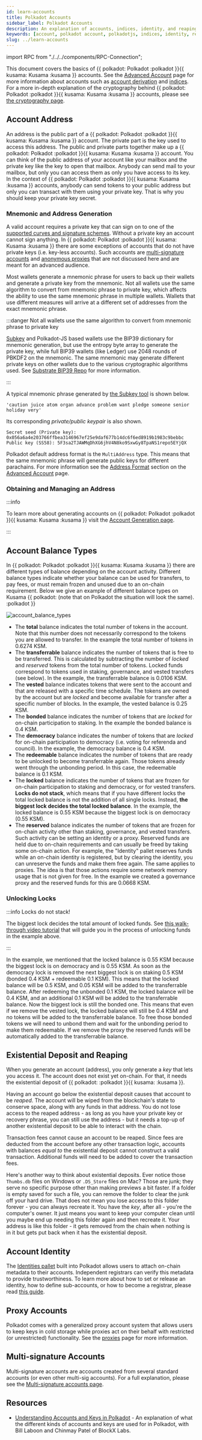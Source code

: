 ```yaml
---
id: learn-accounts
title: Polkadot Accounts
sidebar_label: Polkadot Accounts
description: An explanation of accounts, indices, identity, and reaping.
keywords: [account, polkadot account, polkadotjs, indices, identity, reaping]
slug: ../learn-accounts
---
```


import RPC from "./../../components/RPC-Connection";

This document covers the basics of {{ polkadot: Polkadot :polkadot }}{{ kusama: Kusama :kusama }}
accounts. See the [Advanced Account](./learn-account-advanced.md) page for more information about
accounts such as [account derivation](./learn-account-advanced.md#derivation-paths) and
[indices](./learn-account-advanced.md#indices). For a more in-depth explanation of the cryptography
behind {{ polkadot: Polkadot :polkadot }}{{ kusama: Kusama :kusama }} accounts, please see
[the cryptography page](learn-cryptography.md).

## Account Address

An address is the public part of a {{ polkadot: Polkadot :polkadot }}{{ kusama: Kusama :kusama }}
account. The private part is the key used to access this address. The public and private parts
together make up a {{ polkadot: Polkadot :polkadot }}{{ kusama: Kusama :kusama }} account. You can
think of the public address of your account like your mailbox and the private key like the key to
open that mailbox. Anybody can send mail to your mailbox, but only you can access them as only you
have access to its key. In the context of
{{ polkadot: Polkadot :polkadot }}{{ kusama: Kusama :kusama }} accounts, anybody can send tokens to
your public address but only you can transact with them using your private key. That is why you
should keep your private key secret.

### Mnemonic and Address Generation

A valid account requires a private key that can sign on to one of the
[supported curves and signature schemes](../build/build-protocol-info.md#cryptography). Without a
private key an account cannot sign anything. In
{{ polkadot: Polkadot :polkadot }}{{ kusama: Kusama :kusama }} there are some exceptions of accounts
that do not have private keys (i.e. key-less accounts). Such accounts are
[multi-signature accounts](./learn-account-multisig.md) and
[anonymous proxies](./learn-proxies.md/#anonymous-proxies) that are not discussed here and are meant
for an advanced audience.

Most wallets generate a mnemonic phrase for users to back up their wallets and generate a private
key from the mnemonic. Not all wallets use the same algorithm to convert from mnemonic phrase to
private key, which affects the ability to use the same mnemonic phrase in multiple wallets. Wallets
that use different measures will arrive at a different set of addresses from the exact mnemonic
phrase.

:::danger Not all wallets use the same algorithm to convert from mnemonic phrase to private key

[Subkey](https://docs.substrate.io/reference/command-line-tools/subkey/) and Polkadot-JS based
wallets use the BIP39 dictionary for mnemonic generation, but use the entropy byte array to generate
the private key, while full BIP39 wallets (like Ledger) use 2048 rounds of PBKDF2 on the mnemonic.
The same mnemonic may generate different private keys on other wallets due to the various
cryptographic algorithms used. See
[Substrate BIP39 Repo](https://github.com/paritytech/substrate-bip39) for more information.

:::

A typical mnemonic phrase generated by
[the Subkey tool](https://docs.substrate.io/reference/command-line-tools/subkey/) is shown below.

```
'caution juice atom organ advance problem want pledge someone senior holiday very'
```

Its corresponding _private/public keypair_ is also shown.

```
Secret seed (Private key): 0x056a6a4e203766ffbea3146967ef25e9daf677b14dc6f6ed8919b1983c9bebbc
Public key (SS58): 5F3sa2TJAWMqDhXG6jhV4N8ko9SxwGy8TpaNS1repo5EYjQX
```

Polkadot default address format is the `MultiAddress` type. This means that the same mnemonic phrase
will generate public keys for different parachains. For more information see the
[Address Format](./learn-account-advanced.md#address-format) section on the
[Advanced Account](./learn-account-advanced.md) page.

### Obtaining and Managing an Address

:::info

To learn more about generating accounts on
{{ polkadot: Polkadot :polkadot }}{{ kusama: Kusama :kusama }} visit the
[Account Generation page](./learn-account-generation.md).

:::

## Account Balance Types

In {{ polkadot: Polkadot :polkadot }}{{ kusama: Kusama :kusama }} there are different types of
balance depending on the account activity. Different balance types indicate whether your balance can
be used for transfers, to pay fees, or must remain frozen and unused due to an on-chain requirement.
Below we give an example of different balance types on Kusama
{{ polkadot: (note that on Polkadot the situation will look the same). :polkadot }}

![account_balance_types](../assets/account-balance-types.png)

- The **total** balance indicates the total number of tokens in the account. Note that this number
  does not necessarily correspond to the tokens you are allowed to transfer. In the example the
  total number of tokens in 0.6274 KSM.
- The **transferrable** balance indicates the number of tokens that is free to be transferred. This
  is calculated by subtracting the number of _locked_ and _reserved_ tokens from the total number of
  tokens. Locked funds correspond to tokens used in staking, governance, and vested transfers (see
  below). In the example, the transferrable balance is 0.0106 KSM.
- The **vested** balance indicates tokens that were sent to the account and that are released with a
  specific time schedule. The tokens are owned by the account but are _locked_ and become available
  for transfer after a specific number of blocks. In the example, the vested balance is 0.25 KSM.
- The **bonded** balance indicates the number of tokens that are _locked_ for on-chain participation
  to staking. In the example the bonded balance is 0.4 KSM.
- The **democracy** balance indicates the number of tokens that are _locked_ for on-chain
  participation to democracy (i.e. voting for referenda and council). In the example, the democracy
  balance is 0.4 KSM.
- The **redeemable** balance indicates the number of tokens that are ready to be unlocked to become
  transferrable again. Those tokens already went through the unbonding period. In this case, the
  redeemable balance is 0.1 KSM.
- The **locked** balance indicates the number of tokens that are frozen for on-chain participation
  to staking and democracy, or for vested transfers. **Locks do not stack**, which means that if you
  have different locks the total locked balance is not the addition of all single locks. Instead,
  **the biggest lock decides the total locked balance**. In the example, the locked balance is 0.55
  KSM because the biggest lock is on democracy (0.55 KSM).
- The **reserved** balance indicates the number of tokens that are frozen for on-chain activity
  other than staking, governance, and vested transfers. Such activity can be setting an identity or
  a proxy. Reserved funds are held due to on-chain requirements and can usually be freed by taking
  some on-chain action. For example, the "Identity" pallet reserves funds while an on-chain identity
  is registered, but by clearing the identity, you can unreserve the funds and make them free again.
  The same applies to proxies. The idea is that those actions require some network memory usage that
  is not given for free. In the example we created a governance proxy and the reserved funds for
  this are 0.0668 KSM.

### Unlocking Locks

:::info Locks do not stack!

The biggest lock decides the total amount of locked funds. See
[this walk-through video tutorial](https://youtu.be/LHgY7ds_bZ0) that will guide you in the process
of unlocking funds in the example above.

:::

In the example, we mentioned that the locked balance is 0.55 KSM because the biggest lock is on
democracy and is 0.55 KSM. As soon as the democracy lock is removed the next biggest lock is on
staking 0.5 KSM (bonded 0.4 KSM + redeemable 0.1 KSM). This means that the locked balance will be
0.5 KSM, and 0.05 KSM will be added to the transferrable balance. After redeeming the unbonded 0.1
KSM, the locked balance will be 0.4 KSM, and an additional 0.1 KSM will be added to the
transferrable balance. Now the biggest lock is still the bonded one. This means that even if we
remove the vested lock, the locked balance will still be 0.4 KSM and no tokens will be added to the
transferrable balance. To free those bonded tokens we will need to unbond them and wait for the
unbonding period to make them redeemable. If we remove the proxy the reserved funds will be
automatically added to the transferrable balance.

## Existential Deposit and Reaping

When you generate an account (address), you only generate a _key_ that lets you access it. The
account does not exist yet on-chain. For that, it needs the existential deposit of
{{ polkadot: <RPC network="polkadot" path="query.balances.existentialDeposit" defaultValue={10000000000} filter="humanReadable"/> :polkadot }}{{ kusama: <RPC network="kusama" path="query.balances.existentialDeposit" defaultValue={33333333} filter="humanReadable"/> :kusama }}.

Having an account go below the existential deposit causes that account to be _reaped_. The account
will be wiped from the blockchain's state to conserve space, along with any funds in that address.
You do not lose access to the reaped address - as long as you have your private key or recovery
phrase, you can still use the address - but it needs a top-up of another existential deposit to be
able to interact with the chain.

Transaction fees cannot cause an account to be reaped. Since fees are deducted from the account
before any other transaction logic, accounts with balances _equal to_ the existential deposit cannot
construct a valid transaction. Additional funds will need to be added to cover the transaction fees.

Here's another way to think about existential deposits. Ever notice those `Thumbs.db` files on
Windows or `.DS_Store` files on Mac? Those are junk; they serve no specific purpose other than
making previews a bit faster. If a folder is empty saved for such a file, you can remove the folder
to clear the junk off your hard drive. That does not mean you lose access to this folder forever -
you can always recreate it. You have the _key_, after all - you're the computer's owner. It just
means you want to keep your computer clean until you maybe end up needing this folder again and then
recreate it. Your address is like this folder - it gets removed from the chain when nothing is in it
but gets put back when it has the existential deposit.

## Account Identity

The [Identities pallet](https://github.com/paritytech/substrate/tree/master/frame/identity) built
into Polkadot allows users to attach on-chain metadata to their accounts. Independent registrars can
verify this metadata to provide trustworthiness. To learn more about how to set or release an
identity, how to define sub-accounts, or how to become a registrar, please read
[this guide](learn-identity.md).

## Proxy Accounts

Polkadot comes with a generalized proxy account system that allows users to keep keys in cold
storage while proxies act on their behalf with restricted (or unrestricted) functionality. See the
[proxies](learn-proxies.md) page for more information.

## Multi-signature Accounts

Multi-signature accounts are accounts created from several standard accounts (or even other
multi-sig accounts). For a full explanation, please see the
[Multi-signature accounts page](./learn-account-multisig.md).

## Resources

- [Understanding Accounts and Keys in Polkadot](https://www.crowdcast.io/e/polkadot-keys) - An
  explanation of what the different kinds of accounts and keys are used for in Polkadot, with Bill
  Laboon and Chinmay Patel of BlockX Labs.
